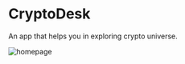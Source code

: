 # CryptoDesk

An app that helps you in exploring crypto universe.

<img src="/screenshot.png" alt="homepage"/>
